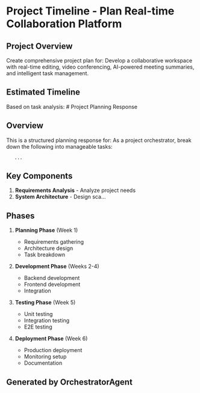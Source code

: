 # Project Timeline - Plan Real-time Collaboration Platform

## Project Overview
Create comprehensive project plan for: Develop a collaborative workspace with real-time editing, video conferencing, AI-powered meeting summaries, and intelligent task management.

## Estimated Timeline
Based on task analysis: # Project Planning Response

## Overview
This is a structured planning response for: 
        As a project orchestrator, break down the following into manageable tasks:
        
       ...

## Key Components
1. **Requirements Analysis** - Analyze project needs
2. **System Architecture** - Design sca...

## Phases
1. **Planning Phase** (Week 1)
   - Requirements gathering
   - Architecture design
   - Task breakdown

2. **Development Phase** (Weeks 2-4)
   - Backend development
   - Frontend development
   - Integration

3. **Testing Phase** (Week 5)
   - Unit testing
   - Integration testing
   - E2E testing

4. **Deployment Phase** (Week 6)
   - Production deployment
   - Monitoring setup
   - Documentation

## Generated by OrchestratorAgent
